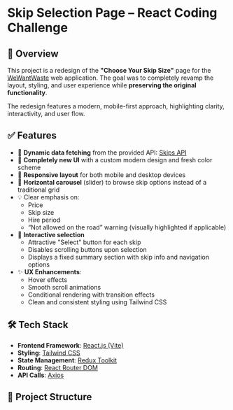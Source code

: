 # Skip Selection Page – React Coding Challenge

## 🌟 Overview

This project is a redesign of the **"Choose Your Skip Size"** page for the
[WeWantWaste](https://wewantwaste.co.uk/) web application. The goal was to
completely revamp the layout, styling, and user experience while **preserving
the original functionality**.

The redesign features a modern, mobile-first approach, highlighting clarity,
interactivity, and user flow.

## ✅ Features

- 🔄 **Dynamic data fetching** from the provided API:
  [Skips API](https://app.wewantwaste.co.uk/api/skips/by-location?postcode=NR32&area=Lowestoft)
- 🎨 **Completely new UI** with a custom modern design and fresh color scheme
- 📱 **Responsive layout** for both mobile and desktop devices
- 🧭 **Horizontal carousel** (slider) to browse skip options instead of a
  traditional grid
- 💡 Clear emphasis on:
  - Price
  - Skip size
  - Hire period
  - “Not allowed on the road” warning (visually highlighted if applicable)
- 🔘 **Interactive selection**
  - Attractive "Select" button for each skip
  - Disables scrolling buttons upon selection
  - Displays a fixed summary section with skip info and navigation options
- ✨ **UX Enhancements**:
  - Hover effects
  - Smooth scroll animations
  - Conditional rendering with transition effects
  - Clean and consistent styling using Tailwind CSS

## 🛠️ Tech Stack

- **Frontend Framework**: [React.js (Vite)](https://vitejs.dev/)
- **Styling**: [Tailwind CSS](https://tailwindcss.com/)
- **State Management**: [Redux Toolkit](https://redux-toolkit.js.org/)
- **Routing**: [React Router DOM](https://reactrouter.com/)
- **API Calls**: [Axios](https://axios-http.com/)

## 🧱 Project Structure
